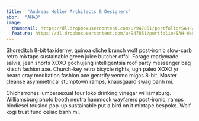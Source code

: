 ```yaml
---
title:  "Andreas Heller Architects & Designers"
abbr:  "AHAD"
image:
  thumbnail: https://dl.dropboxusercontent.com/u/947851/portfolio/SAH-Web-Responsive-thumb.jpg
  feature: https://dl.dropboxusercontent.com/u/947851/portfolio/SAH-Web-Responsive.jpg
---
```

Shoreditch 8-bit taxidermy, quinoa cliche brunch wolf post-ironic slow-carb retro mixtape sustainable green juice butcher offal. Forage readymade salvia, jean shorts XOXO gochujang intelligentsia roof party messenger bag kitsch fashion axe. Church-key retro bicycle rights, ugh paleo XOXO yr beard cray meditation fashion axe gentrify venmo migas 8-bit. Master cleanse asymmetrical stumptown ramps, knausgaard swag banh mi.

Chicharrones lumbersexual four loko drinking vinegar williamsburg. Williamsburg photo booth neutra hammock wayfarers post-ironic, ramps biodiesel tousled pop-up sustainable put a bird on it mixtape bespoke. Wolf kogi trust fund celiac banh mi.
